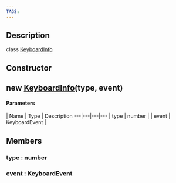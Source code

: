 ```yaml
---
TAGS:
---
```

## Description

class [KeyboardInfo](/classes/3.1/KeyboardInfo)



## Constructor

## new [KeyboardInfo](/classes/3.1/KeyboardInfo)(type, event)



#### Parameters
 | Name | Type | Description
---|---|---|---
 | type | number | 
 | event | KeyboardEvent | 
## Members

### type : number



### event : KeyboardEvent



